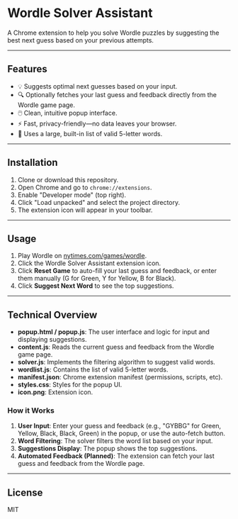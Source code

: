 # Wordle Solver Assistant

A Chrome extension to help you solve Wordle puzzles by suggesting the best next guess based on your previous attempts.

---

## Features

- 💡 Suggests optimal next guesses based on your input.
- 🔍 Optionally fetches your last guess and feedback directly from the Wordle game page.
- 🖱️ Clean, intuitive popup interface.
- ⚡ Fast, privacy-friendly—no data leaves your browser.
- 📝 Uses a large, built-in list of valid 5-letter words.

---

## Installation

1. Clone or download this repository.
2. Open Chrome and go to `chrome://extensions`.
3. Enable "Developer mode" (top right).
4. Click "Load unpacked" and select the project directory.
5. The extension icon will appear in your toolbar.

---

## Usage

1. Play Wordle on [nytimes.com/games/wordle](https://www.nytimes.com/games/wordle/).
2. Click the Wordle Solver Assistant extension icon.
3. Click **Reset Game** to auto-fill your last guess and feedback, or enter them manually (G for Green, Y for Yellow, B for Black).
4. Click **Suggest Next Word** to see the top suggestions.

---

## Technical Overview

- **popup.html / popup.js**: The user interface and logic for input and displaying suggestions.
- **content.js**: Reads the current guess and feedback from the Wordle game page.
- **solver.js**: Implements the filtering algorithm to suggest valid words.
- **wordlist.js**: Contains the list of valid 5-letter words.
- **manifest.json**: Chrome extension manifest (permissions, scripts, etc).
- **styles.css**: Styles for the popup UI.
- **icon.png**: Extension icon.

### How it Works

1. **User Input**: Enter your guess and feedback (e.g., "GYBBG" for Green, Yellow, Black, Black, Green) in the popup, or use the auto-fetch button.
2. **Word Filtering**: The solver filters the word list based on your input.
3. **Suggestions Display**: The popup shows the top suggestions.
4. **Automated Feedback (Planned)**: The extension can fetch your last guess and feedback from the Wordle page.

---

## License

MIT
